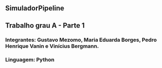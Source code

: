## SimuladorPipeline
## Trabalho grau A - Parte 1
### Integrantes: Gustavo Mezomo, Maria Eduarda Borges, Pedro Henrique Vanin e Vinícius Bergmann.
### Linguagem: Python
